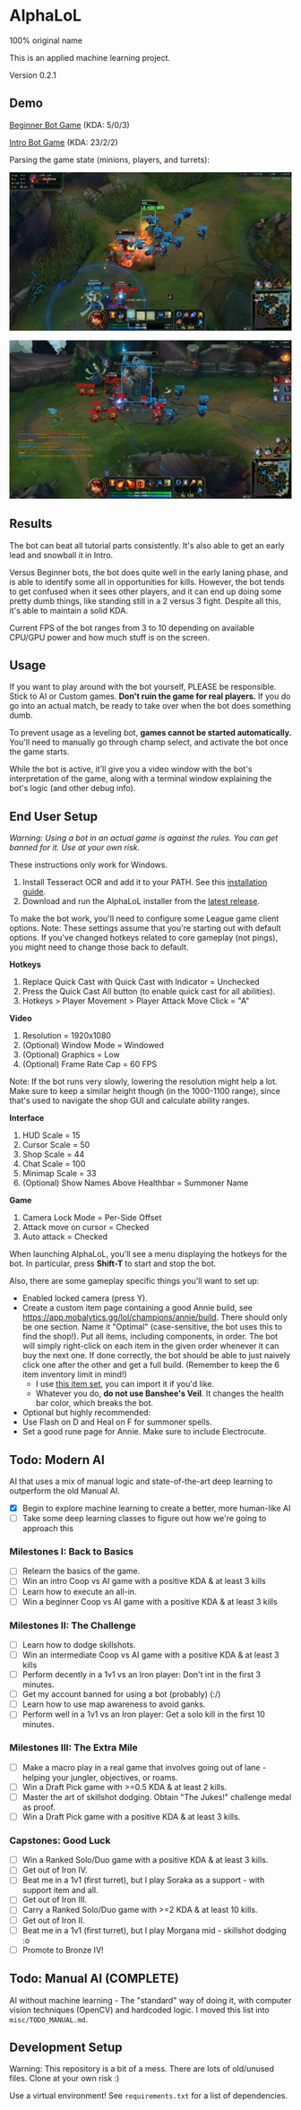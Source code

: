 # AlphaLoL

100% original name

This is an applied machine learning project.

Version 0.2.1

## Demo

[Beginner Bot Game](https://www.youtube.com/watch?v=KWuxXuVBSl4&list=PLMhnlK6gpgE8hznQT_UEJ6PEKKHFgOIqW&index=5) (KDA: 5/0/3)

[Intro Bot Game](https://www.youtube.com/watch?v=1myX82e-rvc&list=PLMhnlK6gpgE8hznQT_UEJ6PEKKHFgOIqW&index=4) (KDA: 23/2/2)

Parsing the game state (minions, players, and turrets):

![Vision Demo 3](img/demo/vision_demo3.jpg)

![Vision Demo 5](img/demo/vision_demo5.jpg)

## Results

The bot can beat all tutorial parts consistently. It's also able to get an early lead and snowball it in Intro.

Versus Beginner bots, the bot does quite well in the early laning phase, and is able to identify some all in opportunities for kills. However, the bot tends to get confused when it sees other players, and it can end up doing some pretty dumb things, like standing still in a 2 versus 3 fight. Despite all this, it's able to maintain a solid KDA.

Current FPS of the bot ranges from 3 to 10 depending on available CPU/GPU power and how much stuff is on the screen.

## Usage

If you want to play around with the bot yourself, PLEASE be responsible. Stick to AI or Custom games. **Don't ruin the game for real players.** If you do go into an actual match, be ready to take over when the bot does something dumb.

To prevent usage as a leveling bot, **games cannot be started automatically.** You'll need to manually go through champ select, and activate the bot once the game starts.

While the bot is active, it'll give you a video window with the bot's interpretation of the game, along with a terminal window explaining the bot's logic (and other debug info).

## End User Setup

*Warning: Using a bot in an actual game is against the rules. You can get banned for it. Use at your own risk.*

These instructions only work for Windows.

1. Install Tesseract OCR and add it to your PATH. See this [installation guide](https://linuxhint.com/install-tesseract-windows/).
2. Download and run the AlphaLoL installer from the [latest release](https://github.com/Giantpizzahead/AlphaLoL/releases/latest).

To make the bot work, you'll need to configure some League game client options. Note: These settings assume that you're starting out with default options. If you've changed hotkeys related to core gameplay (not pings), you might need to change those back to default.

**Hotkeys**

1. Replace Quick Cast with Quick Cast with Indicator = Unchecked
2. Press the Quick Cast All button (to enable quick cast for all abilities).
3. Hotkeys > Player Movement > Player Attack Move Click = "A"

**Video**

1. Resolution = 1920x1080
2. (Optional) Window Mode = Windowed
3. (Optional) Graphics = Low
4. (Optional) Frame Rate Cap = 60 FPS

Note: If the bot runs very slowly, lowering the resolution might help a lot. Make sure to keep a similar height though (in the 1000-1100 range), since that's used to navigate the shop GUI and calculate ability ranges.

**Interface**

1. HUD Scale = 15
2. Cursor Scale = 50
3. Shop Scale = 44
4. Chat Scale = 100
5. Minimap Scale = 33
6. (Optional) Show Names Above Healthbar = Summoner Name

**Game**

1. Camera Lock Mode = Per-Side Offset
2. Attack move on cursor = Checked
3. Auto attack = Checked

When launching AlphaLoL, you'll see a menu displaying the hotkeys for the bot. In particular, press **Shift-T** to start and stop the bot.

Also, there are some gameplay specific things you'll want to set up:
- Enabled locked camera (press Y).
- Create a custom item page containing a good Annie build, see https://app.mobalytics.gg/lol/champions/annie/build. 
   There should only be one section. Name it "Optimal" (case-sensitive, the bot uses this to find the shop!).
   Put all items, including components, in order. The bot will simply right-click on each item in the given order
   whenever it can buy the next one. If done correctly, the bot should be able to just naively click one after the other
   and get a full build. (Remember to keep the 6 item inventory limit in mind!)
  - I use [this item set](https://pastebin.com/4ik52kCy), you can import it if you'd like.
  - Whatever you do, **do not use Banshee's Veil**. It changes the health bar color, which breaks the bot.
- Optional but highly recommended:
- Use Flash on D and Heal on F for summoner spells.
- Set a good rune page for Annie. Make sure to include Electrocute.


## Todo: Modern AI

AI that uses a mix of manual logic and state-of-the-art deep learning to outperform the old Manual AI.

- [X] Begin to explore machine learning to create a better, more human-like AI
- [ ] Take some deep learning classes to figure out how we're going to approach this

### Milestones I: Back to Basics

  - [ ] Relearn the basics of the game.
  - [ ] Win an intro Coop vs AI game with a positive KDA & at least 3 kills
  - [ ] Learn how to execute an all-in.
  - [ ] Win a beginner Coop vs AI game with a positive KDA & at least 3 kills

### Milestones II: The Challenge

  - [ ] Learn how to dodge skillshots.
  - [ ] Win an intermediate Coop vs AI game with a positive KDA & at least 3 kills
  - [ ] Perform decently in a 1v1 vs an Iron player: Don't int in the first 3 minutes.
  - [ ] Get my account banned for using a bot (probably) (:/)
  - [ ] Learn how to use map awareness to avoid ganks.
  - [ ] Perform well in a 1v1 vs an Iron player: Get a solo kill in the first 10 minutes.

### Milestones III: The Extra Mile

  - [ ] Make a macro play in a real game that involves going out of lane - helping your jungler, objectives, or roams.
  - [ ] Win a Draft Pick game with >=0.5 KDA & at least 2 kills.
  - [ ] Master the art of skillshot dodging. Obtain "The Jukes!" challenge medal as proof.
  - [ ] Win a Draft Pick game with a positive KDA & at least 3 kills.

### Capstones: Good Luck

  - [ ] Win a Ranked Solo/Duo game with a positive KDA & at least 3 kills.
  - [ ] Get out of Iron IV.
  - [ ] Beat me in a 1v1 (first turret), but I play Soraka as a support - with support item and all.
  - [ ] Get out of Iron III.
  - [ ] Carry a Ranked Solo/Duo game with >=2 KDA & at least 10 kills.
  - [ ] Get out of Iron II.
  - [ ] Beat me in a 1v1 (first turret), but I play Morgana mid - skillshot dodging :o
  - [ ] Promote to Bronze IV!

## Todo: Manual AI (COMPLETE)

AI without machine learning - The "standard" way of doing it, with computer vision techniques (OpenCV) and hardcoded logic. I moved this list into `misc/TODO_MANUAL.md`.

## Development Setup

Warning: This repository is a bit of a mess. There are lots of old/unused files. Clone at your own risk :)

Use a virtual environment! See `requirements.txt` for a list of dependencies.
